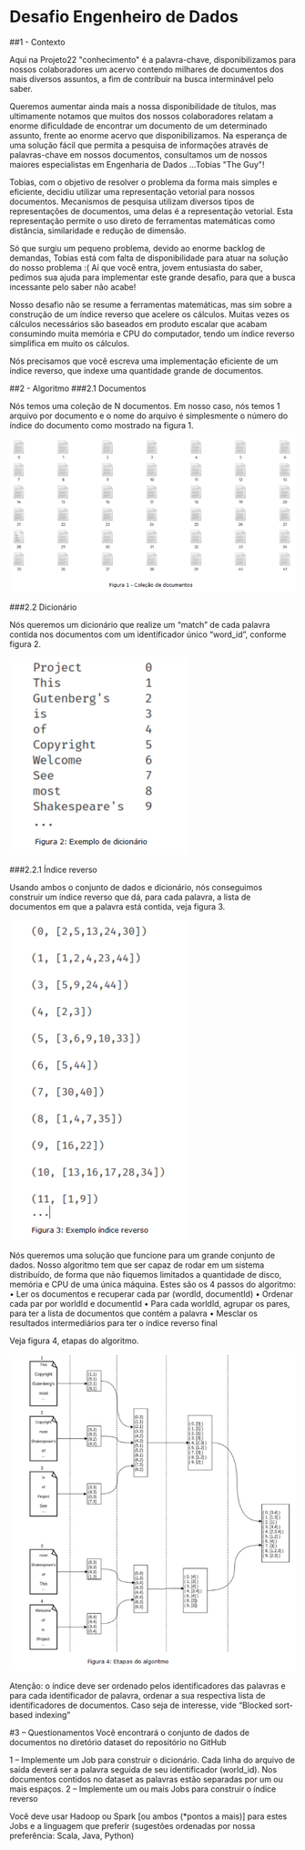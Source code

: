 # Desafio Engenheiro de Dados

##1 - Contexto 

Aqui na Projeto22 "conhecimento" é a palavra-chave, disponibilizamos para nossos colaboradores um acervo contendo milhares de documentos dos mais diversos assuntos, a fim de contribuir na busca interminável pelo saber. 

Queremos aumentar ainda mais a nossa disponibilidade de títulos, mas ultimamente notamos que muitos dos nossos colaboradores relatam a enorme dificuldade de encontrar um documento de um determinado assunto, frente ao enorme acervo que disponibilizamos. Na esperança de uma solução fácil que permita a pesquisa de informações através de palavras-chave em nossos documentos, consultamos um de nossos maiores especialistas em Engenharia de Dados ...Tobias "The Guy"! 

Tobias, com o objetivo de resolver o problema da forma mais simples e eficiente, decidiu utilizar uma representação vetorial para nossos documentos. Mecanismos de pesquisa utilizam diversos tipos de representações de documentos, uma delas é a representação vetorial. Esta representação permite o uso direto de ferramentas matemáticas como distância, similaridade e redução de dimensão. 

Só que surgiu um pequeno problema, devido ao enorme backlog de demandas, Tobias está com falta de disponibilidade para atuar na solução do nosso problema :( 
Aí que você entra, jovem entusiasta do saber, pedimos sua ajuda para implementar este grande desafio, para que a busca incessante pelo saber não acabe!

Nosso desafio não se resume a ferramentas matemáticas, mas sim sobre a construção de um índice reverso que acelere os cálculos. Muitas vezes os cálculos necessários são baseados em produto escalar que acabam consumindo muita memória e CPU do computador, tendo um índice reverso simplifica em muito os cálculos.

Nós precisamos que você escreva uma implementação eficiente de um índice reverso, que indexe uma quantidade grande de documentos.



##2 - Algoritmo
###2.1 Documentos

Nós temos uma coleção de N documentos. Em nosso caso, nós temos 1 arquivo por documento e o nome do arquivo é simplesmente o número do índice do documento como mostrado na figura 1.
 
![alt text](images/figura_1.png "")

###2.2 Dicionário

Nós queremos um dicionário que realize um “match” de cada palavra contida nos documentos com um identificador único “word_id”, conforme figura 2.

![alt text](images/figura_2.png "")

###2.2.1 Índice reverso

Usando ambos o conjunto de dados e dicionário, nós conseguimos construir um índice reverso que dá, para cada palavra, a lista de documentos em que a palavra está contida, veja figura 3.

![alt text](images/figura_3.png "") 
  
Nós queremos uma solução que funcione para um grande conjunto de dados. Nosso algoritmo tem que ser capaz de rodar em um sistema distribuído, de forma que não fiquemos limitados a quantidade de disco, memória e CPU de uma única máquina.
Estes são os 4 passos do algoritmo:
•	Ler os documentos e recuperar cada par (wordId, documentId)
•	Ordenar cada par por worldId e documentId
•	Para cada worldId, agrupar os pares, para ter a lista de documentos que contém a palavra
•	Mesclar os resultados intermediários para ter o índice reverso final  

Veja figura 4, etapas do algoritmo.
 
![alt text](images/figura_4.png "")

Atenção: o índice deve ser ordenado pelos identificadores das palavras e para cada identificador de palavra, ordenar a sua respectiva lista de identificadores de documentos. 
Caso seja de interesse, vide “Blocked sort-based indexing”

#3 – Questionamentos
Você encontrará o conjunto de dados de documentos no diretório dataset do repositório no GitHub

1 – Implemente um Job para construir o dicionário. Cada linha do arquivo de saída deverá ser a palavra seguida de seu identificador (world_id). Nos documentos contidos no dataset as palavras estão separadas por um ou mais espaços.
2 – Implemente um ou mais Jobs para construir o índice reverso

Você deve usar Hadoop ou Spark [ou ambos (*pontos a mais)] para estes Jobs e a linguagem que preferir (sugestões ordenadas por nossa preferência: Scala, Java, Python)

